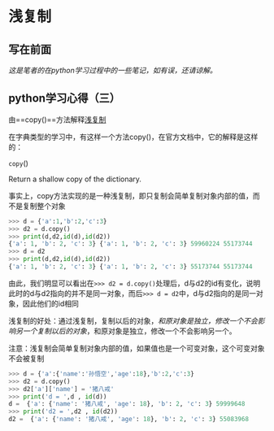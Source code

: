 # 浅复制

## 写在前面

*这是笔者的在python学习过程中的一些笔记，如有误，还请谅解。*

## python学习心得（三）

由==copy()==方法解释<u>浅复制</u>

在字典类型的学习中，有这样一个方法copy()，在官方文档中，它的解释是这样的：

`copy`()

Return a shallow copy of the dictionary.

事实上，copy方法实现的是一种浅复制，即只复制会简单复制对象内部的值，而不是复制整个对象

```python
>>> d = {'a':1,'b':2,'c':3} 
>>> d2 = d.copy()
>>> print(d,d2,id(d),id(d2))
{'a': 1, 'b': 2, 'c': 3} {'a': 1, 'b': 2, 'c': 3} 59960224 55173744
>>> d = d2
>>> print(d,d2,id(d),id(d2))
{'a': 1, 'b': 2, 'c': 3} {'a': 1, 'b': 2, 'c': 3} 55173744 55173744
```

由此，我们明显可以看出在`>>> d2 = d.copy()`处理后，d与d2的id有变化，说明此时的d与d2指向的并不是同一对象，而后`>>> d = d2`中，d与d2指向的是同一对象，因此他们的id相同

浅复制的好处：通过浅复制，复制以后的对象，*和原对象是独立，修改一个不会影响另一个复制以后的对象*，和原对象是独立，修改一个不会影响另一个。

注意：浅复制会简单复制对象内部的值，如果值也是一个可变对象，这个可变对象不会被复制

```python
>>> d = {'a':{'name':'孙悟空','age':18},'b':2,'c':3}
>>> d2 = d.copy()
>>> d2['a']['name'] = '猪八戒'
>>> print('d = ',d , id(d)) 
d =  {'a': {'name': '猪八戒', 'age': 18}, 'b': 2, 'c': 3} 59999648
>>> print('d2 = ',d2 , id(d2))
d2 =  {'a': {'name': '猪八戒', 'age': 18}, 'b': 2, 'c': 3} 55083968
```

